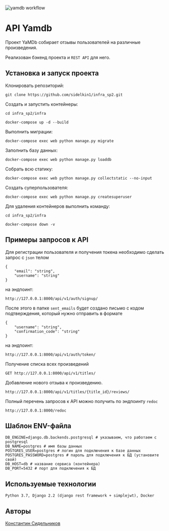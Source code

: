 ![yamdb workflow](https://github.com/sidelkin1/yamdb_final/actions/workflows/yamdb_workflow.yml/badge.svg)

# API Yamdb
Проект YaMDb собирает отзывы пользователей на различные произведения.

Реализован бэкенд проекта и `REST API` для него.

## Установка и запуск проекта

Клонировать репозиторий:

```
git clone https://github.com/sidelkin1/infra_sp2.git

```

Cоздать и запустить контейнеры:

```
cd infra_sp2/infra

docker-compose up -d --build
```

Выполнить миграции:

```
docker-compose exec web python manage.py migrate

```

Заполнить базу данных:

```
docker-compose exec web python manage.py loaddb
```

Собрать всю статику:

```
docker-compose exec web python manage.py collectstatic --no-input
```

Создать суперпользователя:

```
docker-compose exec web python manage.py createsuperuser
```

Для удаления контейнеров выполнить команду:

```
cd infra_sp2/infra

docker-compose down -v
```

## Примеры запросов к API

Для регистрации пользователя и получения токена необходимо сделать запрос с `json` телом  
```
{
    "email": "string",
    "username": "string"
}
```
на эндпоинт:
```
http://127.0.0.1:8000/api/v1/auth/signup/
```
После этого в папке `sent_emails` будет создано письмо с кодом подтверждения, который нужно отправить в формате
```
{
    "username": "string",
    "confirmation_code": "string"
}
```
на эндпоинт:
```
http://127.0.0.1:8000/api/v1/auth/token/
```

Получение списка всех произведений
```
GET http://127.0.0.1:8000/api/v1/titles/
```
Добавление нового отзыва к произведению.
```
http://127.0.0.1:8000/api/v1/titles/{title_id}/reviews/
```

Полный перечень запросов к API можно получить по эндпоинту `redoc`
```
http://127.0.0.1:8000/redoc
```

## Шаблон ENV-файла

```
DB_ENGINE=django.db.backends.postgresql # указываем, что работаем с postgresql
DB_NAME=postgres # имя базы данных
POSTGRES_USER=postgres # логин для подключения к базе данных
POSTGRES_PASSWORD=postgres # пароль для подключения к БД (установите свой)
DB_HOST=db # название сервиса (контейнера)
DB_PORT=5432 # порт для подключения к БД
```

## Используемые технологии
```
Python 3.7, Django 2.2 (django rest framework + simplejwt), Docker
```

## Авторы
[Константин Сидельников](https://github.com/sidelkin1)
